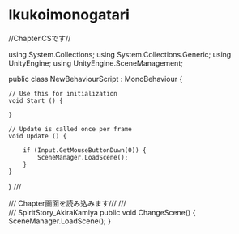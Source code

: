 # Ikukoimonogatari
//Chapter.CSです//

using System.Collections;
using System.Collections.Generic;
using UnityEngine;
using UnityEngine.SceneManagement;

public class NewBehaviourScript : MonoBehaviour {

	// Use this for initialization
	void Start () {
		
	}
	
	// Update is called once per frame
	void Update () {

        if (Input.GetMouseButtonDuwn(0)) {
            SceneManager.LoadScene();
        }
	}
}
/// <summary>
/// Chapter画面を読み込みます///
/// </summary>
/// SpiritStory_AkiraKamiya
public void ChangeScene()
{
    SceneManager.LoadScene();
}
